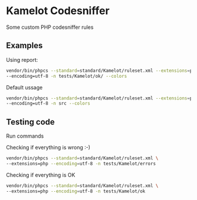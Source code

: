 # Kamelot Codesniffer

Some custom PHP codesniffer rules

## Examples

Using report:

```bash
vendor/bin/phpcs --standard=standard/Kamelot/ruleset.xml --extensions=php \
--encoding=utf-8 -n tests/Kamelot/ok/ --colors
```

Default ussage
```bash
vendor/bin/phpcs --standard=standard/Kamelot/ruleset.xml --extensions=php \
--encoding=utf-8 -n src --colors
```

## Testing code

Run commands

Checking if everything is wrong :-)

```bash
vendor/bin/phpcs --standard=standard/Kamelot/ruleset.xml \
--extensions=php --encoding=utf-8 -n tests/Kamelot/errors
```

Checking if everything is OK

```bash
vendor/bin/phpcs --standard=standard/Kamelot/ruleset.xml \
--extensions=php --encoding=utf-8 -n tests/Kamelot/ok
```
